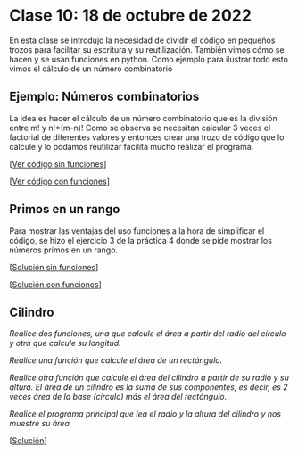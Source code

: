 # Clase 10: 18 de octubre de 2022

En esta clase se introdujo la necesidad de dividir el código en pequeños trozos para facilitar su escritura y su reutilización. También vimos cómo se hacen y se usan funciones en python. Como ejemplo para ilustrar todo esto vimos el cálculo de un número combinatorio

## Ejemplo: Números combinatorios

La idea es hacer el cálculo de un número combinatorio que es la división entre m! y n!\*(m-n)! Como se observa se necesitan calcular 3 veces el factorial de diferentes valores y entonces crear una trozo de código que lo calcule y lo podamos reutilizar facilita mucho realizar el programa.

[[Ver código sin funciones](t4e01.combinatorio1.py)]

[[Ver código con funciones](t4e02.combinatorio2.py)]

## Primos en un rango

Para mostrar las ventajas del uso funciones a la hora de simplificar el código, se hizo el ejercicio 3 de la práctica 4 donde se pide mostrar los números primos en un rango.

[[Solución sin funciones](t4e03.primos1.py)]

[[Solución con funciones](t4e04.primos2.py)]

## Cilindro 

*Realice dos funciones, una que calcule el área a partir del radio del círculo y otra que calcule su longitud.*

*Realice una función que calcule el área de un rectángulo.*

*Realice otra función que calcule el área del cilindro a partir de su radio y su altura. El área de un cilindro es la suma de sus componentes, es decir, es 2 veces área de la base (círculo) más el área del rectángulo.*

*Realice el programa principal que lea el radio y la altura del cilindro y nos muestre su área.*

[[Solución](t4e05.cilindro.py)]